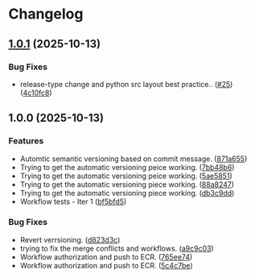 # Changelog

## [1.0.1](https://github.com/nblakely731/reimagined-fishstick-app/compare/v1.0.0...v1.0.1) (2025-10-13)


### Bug Fixes

* release-type change and python src layout best practice.. ([#25](https://github.com/nblakely731/reimagined-fishstick-app/issues/25)) ([4c10fc8](https://github.com/nblakely731/reimagined-fishstick-app/commit/4c10fc8e2e7f33aaa9ccab14deecc3d39d2b4c0f))

## 1.0.0 (2025-10-13)


### Features

* Automtic semantic versioning based on commit message. ([871a655](https://github.com/nblakely731/reimagined-fishstick-app/commit/871a65555916cfebc9a3ed8ac2efeb7cdd85ebfd))
* Trying to get the automatic versioning peice working. ([7bb48b6](https://github.com/nblakely731/reimagined-fishstick-app/commit/7bb48b66e684de92463097026de5d53f3c02ec54))
* Trying to get the automatic versioning peice working. ([5ae5851](https://github.com/nblakely731/reimagined-fishstick-app/commit/5ae58511e6a502a98d20d00b17a1f67b7c3f6504))
* Trying to get the automatic versioning piece working. ([88a8247](https://github.com/nblakely731/reimagined-fishstick-app/commit/88a82476e52af3668bcfb933af7a8c8a629a824c))
* Trying to get the automatic versioning piece working. ([db3c9dd](https://github.com/nblakely731/reimagined-fishstick-app/commit/db3c9dd87cefda09ec86c2102dff34d2ca2a92f9))
* Workflow tests - Iter 1 ([bf5bfd5](https://github.com/nblakely731/reimagined-fishstick-app/commit/bf5bfd5b1ac68a3183c09405feecf67e76ea3865))


### Bug Fixes

* Revert verrsioning. ([d823d3c](https://github.com/nblakely731/reimagined-fishstick-app/commit/d823d3c6109644ad4fa0e2d95e097710e23a944a))
* trying to fix the merge conflicts and workflows. ([a9c9c03](https://github.com/nblakely731/reimagined-fishstick-app/commit/a9c9c038b423a2ae7f5073f17a4400915ae9287a))
* Workflow authorization and push to ECR. ([765ee74](https://github.com/nblakely731/reimagined-fishstick-app/commit/765ee743aebd451935ae262f058fe7639d39e352))
* Workflow authorization and push to ECR. ([5c4c7be](https://github.com/nblakely731/reimagined-fishstick-app/commit/5c4c7beec7044e316a3a53e9b0b60bc7bc32eab0))
